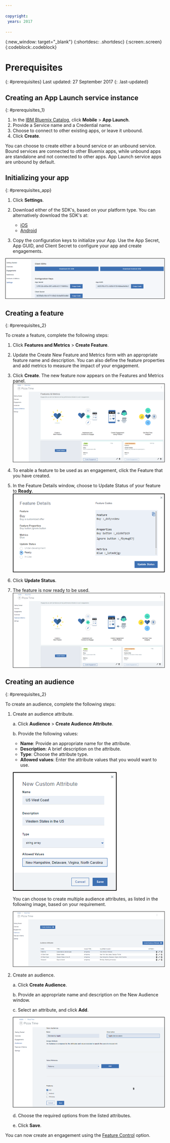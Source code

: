 ```yaml
---

copyright:
 years: 2017

---
```


{:new_window: target="_blank"}
{:shortdesc: .shortdesc}
{:screen:.screen}
{:codeblock:.codeblock}

# Prerequisites
{: #prerequisites}
Last updated: 27 September 2017
{: .last-updated}


## Creating an App Launch service instance
{: #prerequisites_1}

1. In the [IBM Bluemix Catalog](https://console.ng.bluemix.net/catalog/), click **Mobile** > **App Launch**.
2. Provide a Service name and a Credential name.
3. Choose to connect to other existing apps, or leave it unbound.
4. Click **Create**.


You can choose to create either a bound service or an unbound service. Bound services are connected to other Bluemix apps, while unbound apps are standalone and not connected to other apps. App Launch service apps are unbound by default.

## Initializing your app
{: #prerequisites_app}

1. Click **Settings**.
1. Download either of the SDK's, based on your platform type. You can alternatively download the SDK's at: 
	- [iOS](https://github.ibm.com/Engage/bms-clientsdk-ios-swift-engage)
	- [Android](https://github.ibm.com/Engage/bms-clientsdk-android-engage)

2. Copy the configuration keys to initialize your App. Use the App Secret, App GUID, and Client Secret to configure your app and create engagements.

![SDK and Keys](images/engagement_settings.gif)

## Creating a feature
{: #prerequisites_2}

To create a feature, complete the following steps:

1. Click **Features and Metrics** > **Create Feature**.

2. Update the Create New Feature and Metrics form with an appropriate feature name and description. You can also define the feature properties and add metrics to measure the impact of your engagement.

3. Click **Create**. The new feature now appears on the Features and Metrics panel. 
![New Features](images/feature_creating.gif)

4. To enable a feature to be used as an engagement, click the Feature that you have created.

5. In the Feature Details window, choose to Update Status of your feature to **Ready**.
![Feature Details](images/feature_details.gif)

6. Click **Update Status**.

7. The feature is now ready to be used.
![Feature ready to be used](images/feature_multiple_1.gif)


## Creating an audience
{: #prerequisites_2}

To create an audience, complete the following steps:

1. Create an audience attribute. 

	a. Click **Audience** > **Create Audience Attribute**.

	b. Provide the following values:

	- **Name**: Provide an appropriate name for the attribute.
	- **Description**: A brief description on the attribute.
	- **Type**:	Choose the attribute type.
	- **Allowed values**: Enter the attribute values that you would want to use.

	![Audience attributes](images/audience_attribute_creation.gif)

	You can choose to create multiple audience attributes, as listed in the following image, based on your requirement.
	
	![Audience attributes](images/audience_attributes.gif)


2. Create an audience.

	a. Click **Create Audience**.

	b. Provide an appropriate name and description on the New Audience window.

	c. Select an attribute, and click **Add**.

	![Audience attributes](images/audience_platforms.gif)

	d. Choose the required options from the listed attributes.

	e. Click **Save**.

You can now create an engagement using the [Feature Control](app_feature_message.html) option.